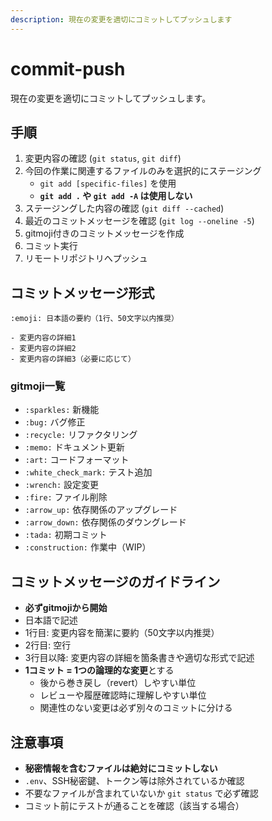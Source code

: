 ```yaml
---
description: 現在の変更を適切にコミットしてプッシュします
---
```


# commit-push

現在の変更を適切にコミットしてプッシュします。

## 手順

1. 変更内容の確認 (`git status`, `git diff`)
2. 今回の作業に関連するファイルのみを選択的にステージング
   - `git add [specific-files]` を使用
   - **`git add .` や `git add -A` は使用しない**
3. ステージングした内容の確認 (`git diff --cached`)
4. 最近のコミットメッセージを確認 (`git log --oneline -5`)
5. gitmoji付きのコミットメッセージを作成
6. コミット実行
7. リモートリポジトリへプッシュ

## コミットメッセージ形式

```
:emoji: 日本語の要約（1行、50文字以内推奨）

- 変更内容の詳細1
- 変更内容の詳細2
- 変更内容の詳細3（必要に応じて）
```

### gitmoji一覧

- `:sparkles:` 新機能
- `:bug:` バグ修正
- `:recycle:` リファクタリング
- `:memo:` ドキュメント更新
- `:art:` コードフォーマット
- `:white_check_mark:` テスト追加
- `:wrench:` 設定変更
- `:fire:` ファイル削除
- `:arrow_up:` 依存関係のアップグレード
- `:arrow_down:` 依存関係のダウングレード
- `:tada:` 初期コミット
- `:construction:` 作業中（WIP）

## コミットメッセージのガイドライン

- **必ずgitmojiから開始**
- 日本語で記述
- 1行目: 変更内容を簡潔に要約（50文字以内推奨）
- 2行目: 空行
- 3行目以降: 変更内容の詳細を箇条書きや適切な形式で記述
- **1コミット = 1つの論理的な変更**とする
  - 後から巻き戻し（revert）しやすい単位
  - レビューや履歴確認時に理解しやすい単位
  - 関連性のない変更は必ず別々のコミットに分ける

## 注意事項

- **秘密情報を含むファイルは絶対にコミットしない**
- `.env`、SSH秘密鍵、トークン等は除外されているか確認
- 不要なファイルが含まれていないか `git status` で必ず確認
- コミット前にテストが通ることを確認（該当する場合）
